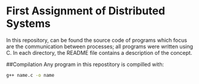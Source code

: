 # First Assignment of Distributed Systems
In this repository, can be found the source code of programs which focus are the communication between processes; all programs were written using C. In each directory, the README file contains a description of the concept.

##Compilation
Any program in this repostitory is compilled with:

```sh
g++ name.c -o name
```
